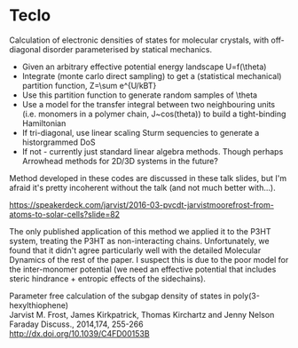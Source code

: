 Teclo
=====

Calculation of electronic densities of states for molecular crystals, with off-diagonal disorder parameterised by statical mechanics.

* Given an arbitrary effective potential energy landscape U=f(\theta)
* Integrate (monte carlo direct sampling) to get a (statistical mechanical) partition function, Z=\sum e^{U/kBT}
* Use this partition function to generate random samples of \theta
* Use a model for the transfer integral between two neighbouring units (i.e. monomers in a polymer chain, J~cos(theta)) to build a tight-binding Hamiltonian
* If tri-diagonal, use linear scaling Sturm sequencies to generate a historgrammed DoS
* If not - currently just standard linear algebra methods. Though perhaps Arrowhead methods for 2D/3D systems in the future?

Method developed in these codes are discussed in these talk slides, but I'm afraid it's pretty incoherent without the talk (and not much better with...).

https://speakerdeck.com/jarvist/2016-03-pvcdt-jarvistmoorefrost-from-atoms-to-solar-cells?slide=82

The only published application of this method we applied it to the P3HT system, treating the P3HT as non-interacting chains. Unfortunately, we found that it didn't agree particularly well with the detailed Molecular Dynamics of the rest of the paper. I suspect this is due to the poor model for the inter-monomer potential (we need an effective potential that includes steric hindrance + entropic effects of the sidechains).

Parameter free calculation of the subgap density of states in poly(3-hexylthiophene)  
Jarvist M. Frost,   James Kirkpatrick,   Thomas Kirchartz and   Jenny Nelson  
Faraday Discuss., 2014,174, 255-266  
http://dx.doi.org/10.1039/C4FD00153B
